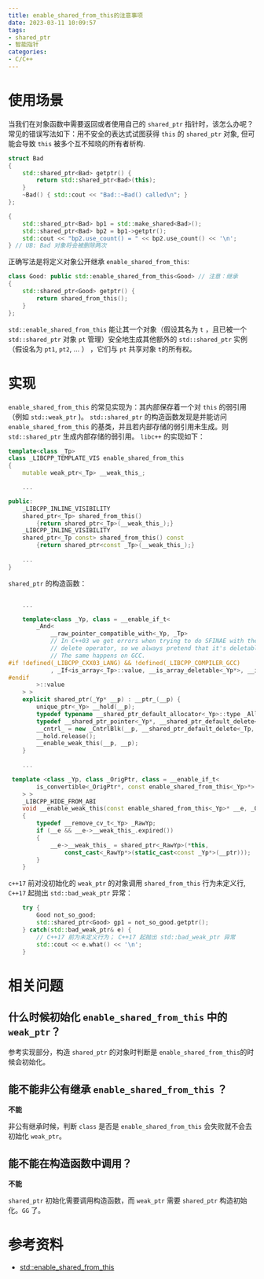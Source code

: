 ```yaml
---
title: enable_shared_from_this的注意事项
date: 2023-03-11 10:09:57
tags:
- shared_ptr
- 智能指针
categories:
- C/C++
---
```


# 使用场景

当我们在对象函数中需要返回或者使用自己的 `shared_ptr` 指针时，该怎么办呢？常见的错误写法如下：用不安全的表达式试图获得 `this` 的 `shared_ptr` 对象, 但可能会导致 `this` 被多个互不知晓的所有者析构.

```c++
struct Bad
{
    std::shared_ptr<Bad> getptr() {
        return std::shared_ptr<Bad>(this);
    }
    ~Bad() { std::cout << "Bad::~Bad() called\n"; }
};
```

```c++
{
    std::shared_ptr<Bad> bp1 = std::make_shared<Bad>();
    std::shared_ptr<Bad> bp2 = bp1->getptr();
    std::cout << "bp2.use_count() = " << bp2.use_count() << '\n';
} // UB: Bad 对象将会被删除两次
```
正确写法是将定义对象公开继承 `enable_shared_from_this`: 
```c++
class Good: public std::enable_shared_from_this<Good> // 注意：继承
{
    std::shared_ptr<Good> getptr() {
        return shared_from_this();
    }
};
```

<!--more-->

`std::enable_shared_from_this` 能让其一个对象（假设其名为 `t` ，且已被一个 `std::shared_ptr` 对象 `pt` 管理）安全地生成其他额外的 `std::shared_ptr` 实例（假设名为 `pt1`, `pt2`, ... ） ，它们与 `pt` 共享对象 `t`的所有权。

# 实现

`enable_shared_from_this` 的常见实现为：其内部保存着一个对 `this` 的弱引用（例如 `std::weak_ptr` )。 `std::shared_ptr` 的构造函数发现是并能访问 `enable_shared_from_this` 的基类，并且若内部存储的弱引用未生成。则 `std::shared_ptr` 生成内部存储的弱引用。 `libc++` 的实现如下：

```c++
template<class _Tp>
class _LIBCPP_TEMPLATE_VIS enable_shared_from_this
{
    mutable weak_ptr<_Tp> __weak_this_;

    ...

public:
    _LIBCPP_INLINE_VISIBILITY
    shared_ptr<_Tp> shared_from_this()
        {return shared_ptr<_Tp>(__weak_this_);}
    _LIBCPP_INLINE_VISIBILITY
    shared_ptr<_Tp const> shared_from_this() const
        {return shared_ptr<const _Tp>(__weak_this_);}
    
    ...
}

```
`shared_ptr` 的构造函数：
```c++

    ...

    template<class _Yp, class = __enable_if_t<
        _And<
            __raw_pointer_compatible_with<_Yp, _Tp>
            // In C++03 we get errors when trying to do SFINAE with the
            // delete operator, so we always pretend that it's deletable.
            // The same happens on GCC.
#if !defined(_LIBCPP_CXX03_LANG) && !defined(_LIBCPP_COMPILER_GCC)
            , _If<is_array<_Tp>::value, __is_array_deletable<_Yp*>, __is_deletable<_Yp*> >
#endif
        >::value
    > >
    explicit shared_ptr(_Yp* __p) : __ptr_(__p) {
        unique_ptr<_Yp> __hold(__p);
        typedef typename __shared_ptr_default_allocator<_Yp>::type _AllocT;
        typedef __shared_ptr_pointer<_Yp*, __shared_ptr_default_delete<_Tp, _Yp>, _AllocT> _CntrlBlk;
        __cntrl_ = new _CntrlBlk(__p, __shared_ptr_default_delete<_Tp, _Yp>(), _AllocT());
        __hold.release();
        __enable_weak_this(__p, __p);
    }
    
    ...

 template <class _Yp, class _OrigPtr, class = __enable_if_t<
        is_convertible<_OrigPtr*, const enable_shared_from_this<_Yp>*>::value
    > >
    _LIBCPP_HIDE_FROM_ABI
    void __enable_weak_this(const enable_shared_from_this<_Yp>* __e, _OrigPtr* __ptr) _NOEXCEPT
    {
        typedef __remove_cv_t<_Yp> _RawYp;
        if (__e && __e->__weak_this_.expired())
        {
            __e->__weak_this_ = shared_ptr<_RawYp>(*this,
                const_cast<_RawYp*>(static_cast<const _Yp*>(__ptr)));
        }
    }
```

`c++17` 前对没初始化的 `weak_ptr` 的对象调用 `shared_from_this` 行为未定义行,  `C++17` 起抛出 `std::bad_weak_ptr` 异常：

```c++
    try {
        Good not_so_good;
        std::shared_ptr<Good> gp1 = not_so_good.getptr();
    } catch(std::bad_weak_ptr& e) {
        // C++17 前为未定义行为； C++17 起抛出 std::bad_weak_ptr 异常
        std::cout << e.what() << '\n';    
    }
```

# 相关问题

## 什么时候初始化 `enable_shared_from_this` 中的 `weak_ptr`？

参考实现部分，构造 `shared_ptr` 的对象时判断是 `enable_shared_from_this`的时候会初始化。

## 能不能非公有继承 `enable_shared_from_this` ？

**不能**

非公有继承时候，判断 `class` 是否是 `enable_shared_from_this` 会失败就不会去初始化 `weak_ptr`。

## 能不能在构造函数中调用？

**不能**

`shared_ptr` 初始化需要调用构造函数，而 `weak_ptr` 需要 `shared_ptr` 构造初始化。`GG` 了。

# 参考资料

* [std::enable_shared_from_this](https://en.cppreference.com/w/cpp/memory/enable_shared_from_this)
